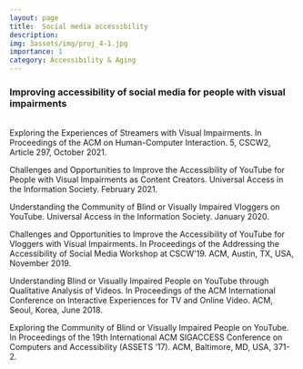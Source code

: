 ```yaml
---
layout: page
title:  Social media accessibility
description:
img: 3assets/img/proj_4-1.jpg
importance: 1
category: Accessibility & Aging
---
```


<h3>Improving accessibility of social media for people with visual impairments</h3>
<br>
Exploring the Experiences of Streamers with Visual Impairments. In Proceedings of the ACM on Human-Computer Interaction. 5, CSCW2, Article 297, October 2021.

Challenges and Opportunities to Improve the Accessibility of YouTube for People with Visual Impairments as Content Creators. Universal Access in the Information Society. February 2021.

Understanding the Community of Blind or Visually Impaired Vloggers on YouTube. Universal Access in the Information Society. January 2020.

Challenges and Opportunities to Improve the Accessibility of YouTube for Vloggers with Visual Impairments. In Proceedings of the Addressing the Accessibility of Social Media Workshop at CSCW'19. ACM, Austin, TX, USA, November 2019.

Understanding Blind or Visually Impaired People on YouTube through Qualitative Analysis of Videos. In Proceedings of the ACM International Conference on Interactive Experiences for TV and Online Video. ACM, Seoul, Korea, June 2018.

Exploring the Community of Blind or Visually Impaired People on YouTube. In Proceedings of the 19th International ACM SIGACCESS Conference on Computers and Accessibility (ASSETS ’17). ACM, Baltimore, MD, USA, 371-2.
